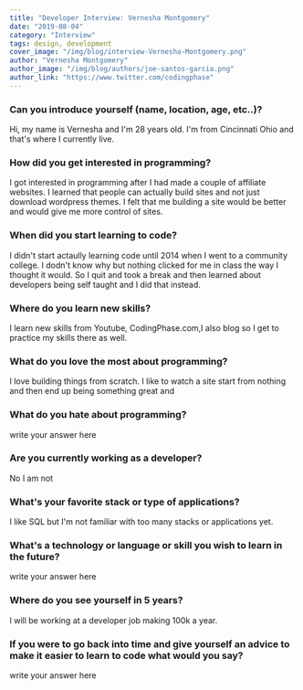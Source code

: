 ```yaml
---
title: "Developer Interview: Vernesha Montgomery"
date: "2019-08-04"
category: "Interview"
tags: design, development
cover_image: "/img/blog/interview-Vernesha-Montgomery.png"
author: "Vernesha Montgomery"
author_image: "/img/blog/authors/joe-santos-garcia.png"
author_link: "https://www.twitter.com/codingphase"
---
```


### Can you introduce yourself (name, location, age, etc..)?

Hi, my name is Vernesha and I'm 28 years old. I'm from Cincinnati Ohio and that's where I currently live. 

### How did you get interested in programming?
I got interested in programming after I had made a couple of affiliate websites. I learned that people can actually build sites and not just download wordpress themes. I felt that me building a site would be better and would give me more control of sites. 


### When did you start learning to code?

I didn't start actaully learning code until 2014 when I went to a community college. I dodn't know why but nothing clicked for me in class the way I thought it would. So I quit and took a break and then learned about developers being self taught and I did that instead.

### Where do you learn new skills?

I learn new skills from Youtube, CodingPhase.com,I also blog so I get to practice my skills there as well.

### What do you love the most about programming?

I love building things from scratch. I like to watch a site start from nothing and then end up being something great and 

### What do you hate about programming?

write your answer here

### Are you currently working as a developer?

No I am not

### What's your favorite stack or type of applications?

I like SQL but I'm not familiar with too many stacks or applications yet.

### What's a technology or language or skill you wish to learn in the future?

write your answer here

### Where do you see yourself in 5 years?
 I will be working at a developer job making 100k a year.

### If you were to go back into time and give yourself an advice to make it easier to learn to code what would you say?

write your answer here
